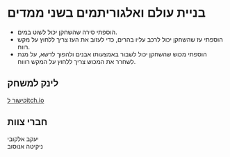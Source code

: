 # בניית עולם ואלגוריתמים בשני ממדים
* הוספתי סירה שהשחקן יכול לשוט במים.
* הוספתי עז שהשחקן יכול לרכב עליו בהרים, כדי לעזוב את העז צריך ללחוץ על מקש רווח.
* הוספתי מכוש שהשחקן יכול לשבור באמצעותו אבנים ולהפוך לדשא, על מנת לשחרר את המכוש צריך ללחוץ על המקש רוווח.
  
        
## לינק למשחק
[קישור לitch.io](https://yakovelkobi.itch.io/week6)

## חברי צוות
יעקב אלקובי <br>
ניקיטה אנוסוב
